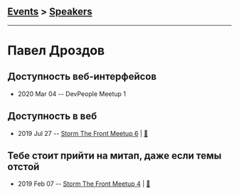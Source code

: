 ## [Events](../README.md) > [Speakers](../speakers.md)
---

# Павел Дроздов

## Доступность веб-интерфейсов
- 2020 Mar 04 -- DevPeople Meetup 1    
## Доступность в веб
- 2019 Jul 27 -- [Storm The Front Meetup 6](https://youtu.be/yr9ou_XgO58)  | [:notebook:](https://slides.com/werinolic/accessibility#/)  
## Тебе стоит прийти на митап, даже если темы отстой
- 2019 Feb 07 -- [Storm The Front Meetup 4](https://www.youtube.com/watch?v=jPqWt8lGzYI)  | [:notebook:](https://drive.google.com/file/d/1nRrtQNKEfwKI1wruyGYrOYg0rN6Au5ja/view)  
